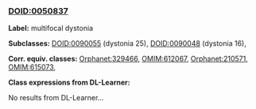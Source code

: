 
### [DOID:0050837](http://purl.obolibrary.org/obo/DOID_0050837)
**Label:** multifocal dystonia

**Subclasses:** [DOID:0090055](http://purl.obolibrary.org/obo/DOID_0090055) (dystonia 25), [DOID:0090048](http://purl.obolibrary.org/obo/DOID_0090048) (dystonia 16), 

**Corr. equiv. classes:** [Orphanet:329466](http://www.orpha.net/ORDO/Orphanet_329466), [OMIM:612067](http://purl.obolibrary.org/obo/OMIM_612067), [Orphanet:210571](http://www.orpha.net/ORDO/Orphanet_210571), [OMIM:615073](http://purl.obolibrary.org/obo/OMIM_615073), 

**Class expressions from DL-Learner:**

No results from DL-Learner...



